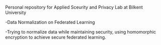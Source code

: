 Personal repository for Applied Sceurity and Privacy Lab at Bilkent University

-Data Normalization on Federated Learning

-Trying to normalize data while maintaining security, using homomorphic encryption to achieve secure federated learning.